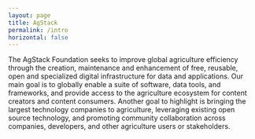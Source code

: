 ```yaml
---
layout: page
title: AgStack
permalink: /intro
horizontal: false
---
```


The AgStack Foundation seeks to improve global agriculture efficiency through the creation, maintenance and enhancement of free, reusable, open and specialized digital infrastructure for data and applications. Our main goal is to globally enable a suite of software, data tools, and frameworks, and provide access to the agriculture ecosystem for content creators and content consumers. Another goal to highlight is bringing the largest technology companies to agriculture,  leveraging existing open source technology, and promoting community collaboration across companies, developers, and other agriculture users or stakeholders.